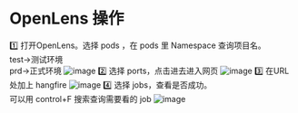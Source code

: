 # OpenLens 操作
1️⃣ 打开OpenLens。选择 pods ，在 pods 里 Namespace 查询项目名。  
test->测试环境        
prd->正式环境
![image](https://github.com/user-attachments/assets/deacdfac-309e-40e5-8d62-4769ef98efb0)
2️⃣ 选择 ports，点击进去进入网页
![image](https://github.com/user-attachments/assets/4027b1b2-5ff4-43fa-86eb-eefdb1d44598)
3️⃣ 在URL处加上 hangfire
![image](https://github.com/user-attachments/assets/07270f70-536b-463c-b56a-6f567a26b142)
4️⃣ 选择 jobs，查看是否成功。       
可以用 control+F 搜索查询需要看的 job
![image](https://github.com/user-attachments/assets/5d743d17-da2b-4981-99aa-5c0adc476a18)
